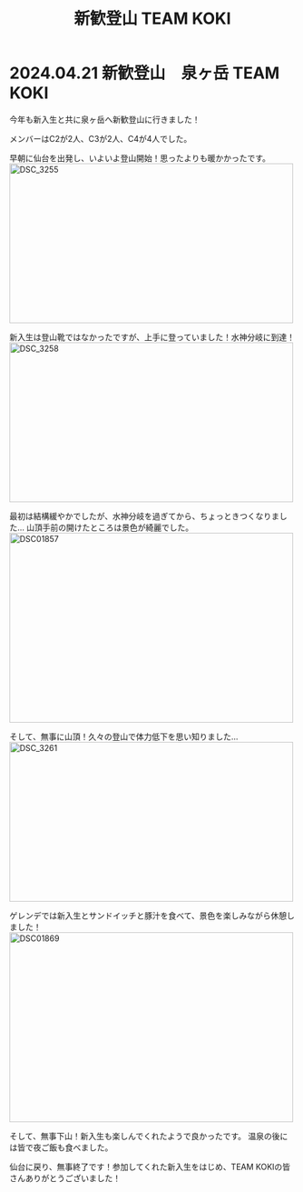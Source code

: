 ﻿---
title: 新歓登山 TEAM KOKI
---

# 2024.04.21 新歓登山　泉ヶ岳 TEAM KOKI

今年も新入生と共に泉ヶ岳へ新歓登山に行きました！

メンバーはC2が2人、C3が2人、C4が4人でした。

早朝に仙台を出発し、いよいよ登山開始！思ったよりも暖かかったです。
<a data-flickr-embed="true" href="https://www.flickr.com/gp/96951391@N03/2fdV01LSFe" title="DSC_3255"><img src="https://live.staticflickr.com/65535/53673406004_fe40296069.jpg" width="500" height="281" alt="DSC_3255"/></a><script async src="//embedr.flickr.com/assets/client-code.js" charset="utf-8"></script>

新入生は登山靴ではなかったですが、上手に登っていました！水神分岐に到達！
<a data-flickr-embed="true" href="https://www.flickr.com/gp/96951391@N03/2b51r6yYz0" title="DSC_3258"><img src="https://live.staticflickr.com/65535/53673505185_14a8e1d388.jpg" width="500" height="281" alt="DSC_3258"/></a><script async src="//embedr.flickr.com/assets/client-code.js" charset="utf-8"></script>

最初は結構緩やかでしたが、水神分岐を過ぎてから、ちょっときつくなりました…
山頂手前の開けたところは景色が綺麗でした。
<a data-flickr-embed="true" href="https://www.flickr.com/gp/96951391@N03/f7351Q9ZFP" title="DSC01857"><img src="https://live.staticflickr.com/65535/53673267830_5e47376ca0.jpg" width="500" height="334" alt="DSC01857"/></a><script async src="//embedr.flickr.com/assets/client-code.js" charset="utf-8"></script>

そして、無事に山頂！久々の登山で体力低下を思い知りました…
<a data-flickr-embed="true" href="https://www.flickr.com/gp/96951391@N03/B6rC8Wom0Y" title="DSC_3261"><img src="https://live.staticflickr.com/65535/53673505120_b950111cf7.jpg" width="500" height="281" alt="DSC_3261"/></a><script async src="//embedr.flickr.com/assets/client-code.js" charset="utf-8"></script>

ゲレンデでは新入生とサンドイッチと豚汁を食べて、景色を楽しみながら休憩しました！
<a data-flickr-embed="true" href="https://www.flickr.com/gp/96951391@N03/uT5M13Cca1" title="DSC01869"><img src="https://live.staticflickr.com/65535/53673166949_85b09ec8b6.jpg" width="500" height="334" alt="DSC01869"/></a><script async src="//embedr.flickr.com/assets/client-code.js" charset="utf-8"></script>

そして、無事下山！新入生も楽しんでくれたようで良かったです。
温泉の後には皆で夜ご飯も食べました。

仙台に戻り、無事終了です！参加してくれた新入生をはじめ、TEAM KOKIの皆さんありがとうございました！
